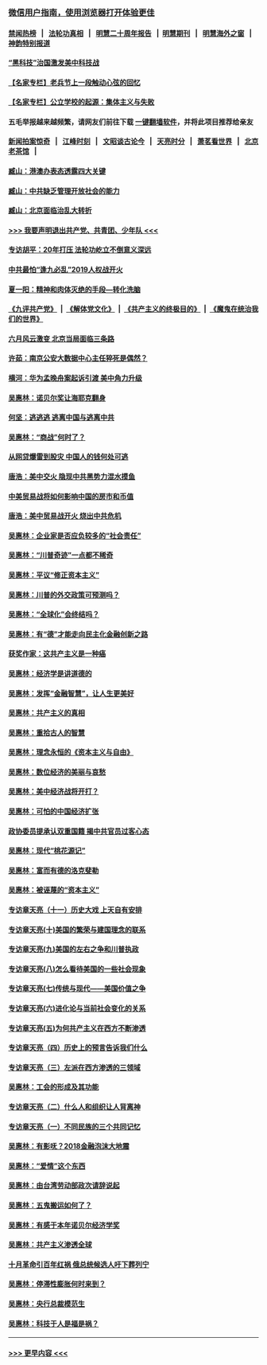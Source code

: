 ### [微信用户指南，使用浏览器打开体验更佳](https://github.com/gfw-breaker/banned-news1/blob/master/indexes/wechat-guide.md?t=0)
#### [禁闻热榜](热点新闻.md?t=0)  &nbsp;&nbsp;|&nbsp;&nbsp; [法轮功真相](https://github.com/gfw-breaker/truth/blob/master/README.md?t=0) &nbsp;&nbsp;|&nbsp;&nbsp; [明慧二十周年报告](https://github.com/gfw-breaker/mh-reports/blob/master/README.md?t=0) &nbsp;&nbsp;|&nbsp;&nbsp;[明慧期刊](https://github.com/gfw-breaker/mh-qikan) &nbsp;&nbsp;|&nbsp;&nbsp; [明慧海外之窗](https://github.com/gfw-breaker/mh-news/blob/master/README.md?t=0) &nbsp;&nbsp;|&nbsp;&nbsp; [神韵特别报道](https://github.com/gfw-breaker/mh-news/blob/master/shenyun.md?t=0)
#### [“黑科技”治国激发美中科技战](../pages/nsc423/n11638056.md?t=02072022) 
#### [【名家专栏】老兵节上一段触动心弦的回忆](../pages/nsc423/n11646016.md?t=02072022) 
#### [【名家专栏】公立学校的起源：集体主义与失败](../pages/nsc423/n11601833.md?t=02072022) 
#### 五毛举报越来越频繁，请网友们前往下载 [一键翻墙软件](https://github.com/gfw-breaker/ssr-accounts)，并将此项目推荐给亲友
#### [新闻拍案惊奇](https://github.com/gfw-breaker/banned-news1/blob/master/pages/link4.md) &nbsp;&nbsp;|&nbsp;&nbsp; [江峰时刻](https://github.com/gfw-breaker/banned-news1/blob/master/pages/link4.md) &nbsp;&nbsp;|&nbsp;&nbsp; [文昭谈古论今](https://github.com/gfw-breaker/banned-news1/blob/master/pages/link4.md) &nbsp;&nbsp;|&nbsp;&nbsp; [天亮时分](https://github.com/gfw-breaker/banned-news1/blob/master/pages/link4.md) &nbsp;&nbsp;|&nbsp;&nbsp; [萧茗看世界](https://github.com/gfw-breaker/banned-news1/blob/master/pages/link4.md) &nbsp;&nbsp;|&nbsp;&nbsp; [北京老茶馆](https://github.com/gfw-breaker/banned-news1/blob/master/pages/link4.md) &nbsp;&nbsp;|&nbsp;&nbsp; 
#### [臧山：港澳办表态透露四大关键](../pages/nsc423/n11421628.md?t=02072022) 
#### [臧山：中共缺乏管理开放社会的能力](../pages/nsc423/n11407457.md?t=02072022) 
#### [臧山：北京面临治乱大转折](../pages/nsc423/n11406895.md?t=02072022) 
#### [>>> 我要声明退出共产党、共青团、少年队 <<<](https://github.com/begood0513/goodnews/blob/master/quit/letter.md) 
#### [专访胡平：20年打压 法轮功屹立不倒意义深远](../pages/nsc423/n11398800.md?t=02072022) 
#### [中共最怕“逢九必乱”2019人权战开火](../pages/nsc423/n11385248.md?t=02072022) 
#### [夏一阳：精神和肉体灭绝的手段—转化洗脑](../pages/nsc423/n11368250.md?t=02072022) 
#### [《九评共产党》](https://github.com/begood0513/9ping.md/blob/master/README.md) &nbsp;|&nbsp; [《解体党文化》](../../../../jtdwh.md/blob/master/README.md)  &nbsp;|&nbsp; [《共产主义的终极目的》](../../../../gczydzjmd.md/blob/master/README.md) &nbsp;|&nbsp; [《魔鬼在统治我们的世界》](../../../../mgztzwmdsj.md/blob/master/README.md) 
#### [六月风云激变 北京当局面临三条路](../pages/nsc423/n11313668.md?t=02072022) 
#### [许茹：南京公安大数据中心主任猝死是偶然？](../pages/nsc423/n11064744.md?t=02072022) 
#### [横河：华为孟晚舟案起诉引渡 美中角力升级](../pages/nsc423/n11027230.md?t=02072022) 
#### [吴惠林：诺贝尔奖让海耶克翻身](../pages/nsc423/n10890049.md?t=02072022) 
#### [何坚：逃逃逃 逃离中国与逃离中共](../pages/nsc423/n10592891.md?t=02072022) 
#### [吴惠林：“商战”何时了？](../pages/nsc423/n10573558.md?t=02072022) 
#### [从网贷爆雷到股灾 中国人的钱何处可逃](../pages/nsc423/n10572800.md?t=02072022) 
#### [唐浩：美中交火 隐现中共黑势力混水摸鱼](../pages/nsc423/n10544040.md?t=02072022) 
#### [中美贸易战将如何影响中国的房市和币值](../pages/nsc423/n10543697.md?t=02072022) 
#### [唐浩：美中贸易战开火 烧出中共危机](../pages/nsc423/n10540126.md?t=02072022) 
#### [吴惠林：企业家是否应负较多的“社会责任”](../pages/nsc423/n10535022.md?t=02072022) 
#### [吴惠林：“川普奇迹”一点都不稀奇](../pages/nsc423/n10512808.md?t=02072022) 
#### [吴惠林：平议“修正资本主义”](../pages/nsc423/n10495724.md?t=02072022) 
#### [吴惠林：川普的外交政策可预测吗？](../pages/nsc423/n10462387.md?t=02072022) 
#### [吴惠林：“全球化”会终结吗？](../pages/nsc423/n10452838.md?t=02072022) 
#### [吴惠林：有“德”才能走向民主化金融创新之路](../pages/nsc423/n10432292.md?t=02072022) 
#### [获奖作家：这共产主义是一种癌](../pages/nsc423/n10431541.md?t=02072022) 
#### [吴惠林：经济学是讲道德的](../pages/nsc423/n10398014.md?t=02072022) 
#### [吴惠林：发挥“金融智慧”，让人生更美好](../pages/nsc423/n10375019.md?t=02072022) 
#### [吴惠林：共产主义的真相](../pages/nsc423/n10351394.md?t=02072022) 
#### [吴惠林：重拾古人的智慧](../pages/nsc423/n10337691.md?t=02072022) 
#### [吴惠林：理念永恒的《资本主义与自由》](../pages/nsc423/n10316274.md?t=02072022) 
#### [吴惠林：数位经济的美丽与哀愁](../pages/nsc423/n10292946.md?t=02072022) 
#### [吴惠林：美中经济战将开打？](../pages/nsc423/n10258825.md?t=02072022) 
#### [吴惠林：可怕的中国经济扩张](../pages/nsc423/n10219147.md?t=02072022) 
#### [政协委员提承认双重国籍 揭中共官员过客心态](../pages/nsc423/n10208809.md?t=02072022) 
#### [吴惠林：现代“桃花源记”](../pages/nsc423/n10185234.md?t=02072022) 
#### [吴惠林：富而有德的洛克斐勒](../pages/nsc423/n10142264.md?t=02072022) 
#### [吴惠林：被诬蔑的“资本主义”](../pages/nsc423/n10124816.md?t=02072022) 
#### [专访章天亮（十一）历史大戏 上天自有安排](../pages/nsc423/n10094905.md?t=02072022) 
#### [专访章天亮(十)美国的繁荣与建国理念的联系](../pages/nsc423/n10094899.md?t=02072022) 
#### [专访章天亮(九)美国的左右之争和川普执政](../pages/nsc423/n10094889.md?t=02072022) 
#### [专访章天亮(八)怎么看待美国的一些社会现象](../pages/nsc423/n10094857.md?t=02072022) 
#### [专访章天亮(七)传统与现代——美国价值之争](../pages/nsc423/n10093140.md?t=02072022) 
#### [专访章天亮(六)进化论与当前社会变化的关系](../pages/nsc423/n10092036.md?t=02072022) 
#### [专访章天亮(五)为何共产主义在西方不断渗透](../pages/nsc423/n10083620.md?t=02072022) 
#### [专访章天亮（四）历史上的预言告诉我们什么](../pages/nsc423/n10083606.md?t=02072022) 
#### [专访章天亮（三）左派在西方渗透的三领域](../pages/nsc423/n10081115.md?t=02072022) 
#### [吴惠林：工会的形成及其功能](../pages/nsc423/n10080633.md?t=02072022) 
#### [专访章天亮（二）什么人和组织让人背离神](../pages/nsc423/n10076637.md?t=02072022) 
#### [专访章天亮（一）不同民族的三个共同记忆](../pages/nsc423/n10074188.md?t=02072022) 
#### [吴惠林：有影呒？2018金融泡沫大地震](../pages/nsc423/n10040534.md?t=02072022) 
#### [吴惠林：“爱情”这个东西](../pages/nsc423/n10019423.md?t=02072022) 
#### [吴惠林：由台湾劳动部政次请辞说起](../pages/nsc423/n9979679.md?t=02072022) 
#### [吴惠林：五鬼搬运如何了？](../pages/nsc423/n9925338.md?t=02072022) 
#### [吴惠林：有感于本年诺贝尔经济学奖](../pages/nsc423/n9871883.md?t=02072022) 
#### [吴惠林：共产主义渗透全球](../pages/nsc423/n9812748.md?t=02072022) 
#### [十月革命引百年红祸 俄总统候选人吁下葬列宁](../pages/nsc423/n9810182.md?t=02072022) 
#### [吴惠林：停滞性膨胀何时来到？](../pages/nsc423/n9764136.md?t=02072022) 
#### [吴惠林：央行总裁模范生](../pages/nsc423/n9728134.md?t=02072022) 
#### [吴惠林：科技于人是福是祸？](../pages/nsc423/n9672982.md?t=02072022) 

----
#### [ >>> 更早内容 <<< ](../indexes/nsc423-earlier.md)
